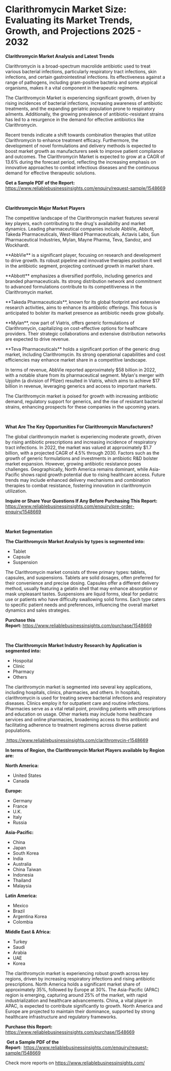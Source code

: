 <p><h1>Clarithromycin Market Size: Evaluating its Market Trends, Growth, and Projections 2025 - 2032</h1></p><p><strong>Clarithromycin Market Analysis and Latest Trends</strong></p>
<p><p>Clarithromycin is a broad-spectrum macrolide antibiotic used to treat various bacterial infections, particularly respiratory tract infections, skin infections, and certain gastrointestinal infections. Its effectiveness against a range of pathogens, including gram-positive bacteria and some atypical organisms, makes it a vital component in therapeutic regimens.</p><p>The Clarithromycin Market is experiencing significant growth, driven by rising incidences of bacterial infections, increasing awareness of antibiotic treatments, and the expanding geriatric population prone to respiratory ailments. Additionally, the growing prevalence of antibiotic-resistant strains has led to a resurgence in the demand for effective antibiotics like Clarithromycin.</p><p>Recent trends indicate a shift towards combination therapies that utilize Clarithromycin to enhance treatment efficacy. Furthermore, the development of novel formulations and delivery methods is expected to boost market growth as manufacturers seek to improve patient compliance and outcomes. The Clarithromycin Market is expected to grow at a CAGR of 13.6% during the forecast period, reflecting the increasing emphasis on innovative approaches to combat infectious diseases and the continuous demand for effective therapeutic solutions.</p></p>
<p><strong>Get a Sample PDF of the Report:&nbsp;</strong> <a href="https://www.reliablebusinessinsights.com/enquiry/request-sample/1548669?utm_campaign=1720&utm_medium=2&utm_source=Github&utm_content=ia&utm_term=08032025&utm_id=clarithromycin">https://www.reliablebusinessinsights.com/enquiry/request-sample/1548669</a></p>
<p>&nbsp;</p>
<p><strong>Clarithromycin Major Market Players</strong></p>
<p><p>The competitive landscape of the Clarithromycin market features several key players, each contributing to the drug's availability and market dynamics. Leading pharmaceutical companies include AbbVie, Abbott, Takeda Pharmaceuticals, West-Ward Pharmaceuticals, Actavis Labs, Sun Pharmaceutical Industries, Mylan, Mayne Pharma, Teva, Sandoz, and Wockhardt.</p><p>**AbbVie** is a significant player, focusing on research and development to drive growth. Its robust pipeline and innovative therapies position it well in the antibiotic segment, projecting continued growth in market share.</p><p>**Abbott** emphasizes a diversified portfolio, including generics and branded pharmaceuticals. Its strong distribution network and commitment to advanced formulations contribute to its competitiveness in the Clarithromycin market.</p><p>**Takeda Pharmaceuticals**, known for its global footprint and extensive research activities, aims to enhance its antibiotic offerings. This focus is anticipated to bolster its market presence as antibiotic needs grow globally.</p><p>**Mylan**, now part of Viatris, offers generic formulations of Clarithromycin, capitalizing on cost-effective options for healthcare providers. Their strategic collaborations and extensive distribution networks are expected to drive revenue.</p><p>**Teva Pharmaceuticals** holds a significant portion of the generic drug market, including Clarithromycin. Its strong operational capabilities and cost efficiencies may enhance market share in a competitive landscape.</p><p>In terms of revenue, AbbVie reported approximately $58 billion in 2022, with a notable share from its pharmaceutical segment. Mylan's merger with Upjohn (a division of Pfizer) resulted in Viatris, which aims to achieve $17 billion in revenue, leveraging generics and access to important markets.</p><p>The Clarithromycin market is poised for growth with increasing antibiotic demand, regulatory support for generics, and the rise of resistant bacterial strains, enhancing prospects for these companies in the upcoming years.</p></p>
<p>&nbsp;</p>
<p><strong>What Are The Key Opportunities For Clarithromycin Manufacturers?</strong></p>
<p><p>The global clarithromycin market is experiencing moderate growth, driven by rising antibiotic prescriptions and increasing incidence of respiratory tract infections. In 2022, the market was valued at approximately $1.7 billion, with a projected CAGR of 4.5% through 2030. Factors such as the growth of generic formulations and investments in antibiotic R&D bolster market expansion. However, growing antibiotic resistance poses challenges. Geographically, North America remains dominant, while Asia-Pacific shows rapid growth potential due to rising healthcare access. Future trends may include enhanced delivery mechanisms and combination therapies to combat resistance, fostering innovation in clarithromycin utilization.</p></p>
<p><strong>Inquire or Share Your Questions If Any Before Purchasing This Report:</strong> <a href="https://www.reliablebusinessinsights.com/enquiry/pre-order-enquiry/1548669?utm_campaign=1720&utm_medium=2&utm_source=Github&utm_content=ia&utm_term=08032025&utm_id=clarithromycin">https://www.reliablebusinessinsights.com/enquiry/pre-order-enquiry/1548669</a></p>
<p>&nbsp;</p>
<p><strong>Market Segmentation</strong></p>
<p><strong>The Clarithromycin Market Analysis by types is segmented into:</strong></p>
<p><ul><li>Tablet</li><li>Capsule</li><li>Suspension</li></ul></p>
<p><p>The Clarithromycin market consists of three primary types: tablets, capsules, and suspensions. Tablets are solid dosages, often preferred for their convenience and precise dosing. Capsules offer a different delivery method, usually featuring a gelatin shell that may enhance absorption or mask unpleasant tastes. Suspensions are liquid forms, ideal for pediatric use or patients who have difficulty swallowing solid forms. Each type caters to specific patient needs and preferences, influencing the overall market dynamics and sales strategies.</p></p>
<p><strong>Purchase this Report:&nbsp;</strong><a href="https://www.reliablebusinessinsights.com/purchase/1548669?utm_campaign=1720&utm_medium=2&utm_source=Github&utm_content=ia&utm_term=08032025&utm_id=clarithromycin">https://www.reliablebusinessinsights.com/purchase/1548669</a></p>
<p>&nbsp;</p>
<p><strong>The Clarithromycin Market Industry Research by Application is segmented into:</strong></p>
<p><ul><li>Hospoital</li><li>Clinic</li><li>Pharmacy</li><li>Others</li></ul></p>
<p><p>The clarithromycin market is segmented into several key applications, including hospitals, clinics, pharmacies, and others. In hospitals, clarithromycin is used for treating severe bacterial infections and respiratory diseases. Clinics employ it for outpatient care and routine infections. Pharmacies serve as a vital retail point, providing patients with prescriptions and education on usage. Other markets may include home healthcare services and online pharmacies, broadening access to this antibiotic and facilitating adherence to treatment regimens across diverse patient populations.</p></p>
<p><a href="https://www.reliablebusinessinsights.com/clarithromycin-r1548669?utm_campaign=1720&utm_medium=2&utm_source=Github&utm_content=ia&utm_term=08032025&utm_id=clarithromycin">&nbsp;https://www.reliablebusinessinsights.com/clarithromycin-r1548669</a></p>
<p><strong>In terms of Region, the Clarithromycin Market Players available by Region are:</strong></p>
<p>
    <p> <strong> North America: </strong>
        <ul>
            <li>United States</li>
            <li>Canada</li>
        </ul>
        </p> 
    <p> <strong> Europe: </strong>
        <ul>
            <li>Germany</li>
            <li>France</li>
            <li>U.K.</li>
            <li>Italy</li>
            <li>Russia</li>
        </ul>
        </p> 
    <p> <strong> Asia-Pacific: </strong>
        <ul>
            <li>China</li>
            <li>Japan</li>
            <li>South Korea</li>
            <li>India</li>
            <li>Australia</li>
            <li>China Taiwan</li>
            <li>Indonesia</li>
            <li>Thailand</li>
            <li>Malaysia</li>
        </ul>
        </p> 
    <p> <strong> Latin America: </strong>
        <ul>
            <li>Mexico</li>
            <li>Brazil</li>
            <li>Argentina Korea</li>
            <li>Colombia</li>
        </ul>
        </p> 
    <p> <strong> Middle East & Africa: </strong>
        <ul>
            <li>Turkey</li>
            <li>Saudi</li>
            <li>Arabia</li>
            <li>UAE</li>
            <li>Korea</li>
        </ul>
    </p>
    </p>
<p><p>The clarithromycin market is experiencing robust growth across key regions, driven by increasing respiratory infections and rising antibiotic prescriptions. North America holds a significant market share of approximately 35%, followed by Europe at 30%. The Asia-Pacific (APAC) region is emerging, capturing around 25% of the market, with rapid industrialization and healthcare advancements. China, a vital player in APAC, is expected to contribute significantly to growth. North America and Europe are projected to maintain their dominance, supported by strong healthcare infrastructure and regulatory frameworks.</p></p>
<p><strong>Purchase this Report: </strong><a href="https://www.reliablebusinessinsights.com/purchase/1548669?utm_campaign=1720&utm_medium=2&utm_source=Github&utm_content=ia&utm_term=08032025&utm_id=clarithromycin">https://www.reliablebusinessinsights.com/purchase/1548669</a></p>
<p>&nbsp;<strong>Get a Sample PDF of the Report:&nbsp;&nbsp;</strong><a href="https://www.reliablebusinessinsights.com/enquiry/request-sample/1548669?utm_campaign=1720&utm_medium=2&utm_source=Github&utm_content=ia&utm_term=08032025&utm_id=clarithromycin">https://www.reliablebusinessinsights.com/enquiry/request-sample/1548669</a></p>
<p><strong></strong></p>
<p>Check more reports on <a href="https://www.reliablebusinessinsights.com/?utm_campaign=1720&utm_medium=2&utm_source=Github&utm_content=ia&utm_term=08032025&utm_id=clarithromycin">https://www.reliablebusinessinsights.com/</a></p>